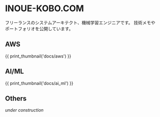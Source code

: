 # INOUE-KOBO.COM

フリーランスのシステムアーキテクト、機械学習エンジニアです。
技術メモやポートフォリオを公開しています。

## AWS

{{ print_thumbnail('docs/aws') }}

## AI/ML

{{ print_thumbnail('docs/ai_ml') }}

## Others

*under construction*